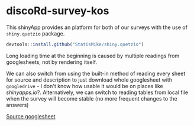 # discoRd-survey-kos

This shinyApp provides an platform for both of our surveys with the use of `shiny.quetzio` package.

```r
devtools::install.github("StatisMike/shiny.quetzio")
```

Long loading time at the beginning is caused by multiple readings from googlesheets, not by rendering itself.

We can also switch from using the built-in method of reading every sheet for source and description
to just download whole googlesheet with `googledrive` - I don't know how usable it would be on 
places like *shinyapps.io*?. Alternatively, we can switch to reading tables from local
file when the survey will become stable (no more frequent changes to the answers)

[Source googlesheet](https://docs.google.com/spreadsheets/d/19JsV3XABSn4DNFLYMfzmWSrQ6zTPp4X1xIy2Ex4QzZ0/)
